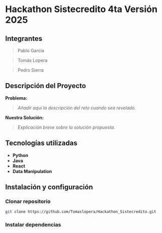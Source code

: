# Hackathon Sistecredito 4ta Versión 2025

## Integrantes
> Pablo García

> Tomás Lopera

> Pedro Sierra

## Descripción del Proyecto

**Problema:**  
> _Añadir aquí la descripción del reto cuando sea revelado._

**Nuestra Solución:**  
> _Explicación breve sobre la solución propuesta._

## Tecnologías utilizadas

- **Python**
- **Java**
- **React**
- **Data Manipulation**

## Instalación y configuración

### Clonar repositorio
```bash
git clone https://github.com/Tomaslopera/Hackathon_Sistecredito.git
```

### Instalar dependencias
```bash

```
